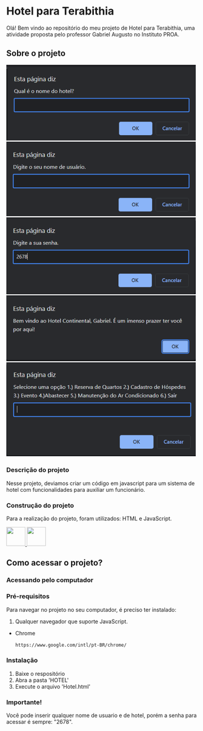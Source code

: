 # Hotel para Terabithia
Olá! Bem vindo ao repositório do meu projeto de Hotel para Terabithia, uma atividade proposta pelo professor Gabriel Augusto no Instituto PROA.

## Sobre o projeto
<div>
<img src='prints-hotel/Hotel1.png' alt='print do projeto em funcionamento' width='500px'/>
<img src='prints-hotel/Hotel2.png' alt='print do projeto em funcionamento' width='500px'/>
<img src='prints-hotel/Hotel3.png' alt='print do projeto em funcionamento' width='500px'/>
<img src='prints-hotel/Hotel4.png' alt='print do projeto em funcionamento' width='500px'/>
<img src='prints-hotel/Hotel5.png' alt='print do projeto em funcionamento' width='500px'/>  
</div>

### Descrição do projeto
Nesse projeto, deviamos criar um código em javascript para um sistema de hotel com funcionalidades para auxiliar um funcionário.

### Construção do projeto
Para a realização do projeto, foram utilizados: HTML e JavaScript.

<div style='{display:flex}'>
  <a href='https://developer.mozilla.org/pt-BR/docs/Web/HTML' target='_blank'>
    <img width='50px' height='50px' src="https://cdn.jsdelivr.net/gh/devicons/devicon/icons/html5/html5-original.svg" />
  </a>
  <a href='https://developer.mozilla.org/pt-BR/docs/Web/JavaScript' target='_blank'>
    <img width='50px' height='50px' src="https://cdn.jsdelivr.net/gh/devicons/devicon/icons/javascript/javascript-original.svg" />
  </a>
</div>

## Como acessar o projeto?
### Acessando pelo computador

### Pré-requisitos

Para navegar no projeto no seu computador, é preciso ter instalado:

1. Qualquer navegador que suporte JavaScript.

* Chrome
  ```sh
  https://www.google.com/intl/pt-BR/chrome/
  ```

### Instalação

1. Baixe o respositório
2. Abra a pasta 'HOTEL'
3. Execute o arquivo 'Hotel.html'

### Importante!

Você pode inserir qualquer nome de usuario e de hotel, porém a senha para acessar é sempre: "2678".
